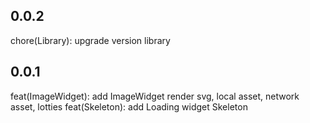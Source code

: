 ## 0.0.2

chore(Library): upgrade version library
## 0.0.1

feat(ImageWidget): add ImageWidget render svg, local asset, network asset, lotties
feat(Skeleton): add Loading widget Skeleton
